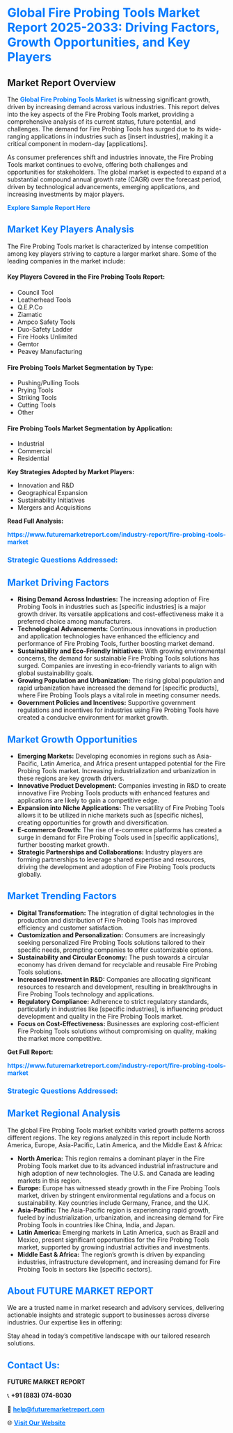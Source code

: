 <h1 style="color: #007BFF;">Global Fire Probing Tools Market Report 2025-2033: Driving Factors, Growth Opportunities, and Key Players</h1>

<section id="overview">
<h2>Market Report Overview</h2>
<p>The <a href="https://www.futuremarketreport.com/industry-report/fire-probing-tools-market" style="color: #007BFF; text-decoration: none;"><strong>Global Fire Probing Tools Market</strong></a> is witnessing significant growth, driven by increasing demand across various industries. This report delves into the key aspects of the Fire Probing Tools market, providing a comprehensive analysis of its current status, future potential, and challenges. The demand for Fire Probing Tools has surged due to its wide-ranging applications in industries such as [insert industries], making it a critical component in modern-day [applications].</p>
<p>As consumer preferences shift and industries innovate, the Fire Probing Tools market continues to evolve, offering both challenges and opportunities for stakeholders. The global market is expected to expand at a substantial compound annual growth rate (CAGR) over the forecast period, driven by technological advancements, emerging applications, and increasing investments by major players.</p>
</section>

<section id="overview">
<p><a href="https://www.futuremarketreport.com/request-sample/reportId=51452" style="color: #007BFF; text-decoration: none;"><strong>Explore Sample Report Here</strong></a></p>
</section>

<section id="key-players">
<h2 style="color: #007BFF;">Market Key Players Analysis</h2>
<p>The Fire Probing Tools market is characterized by intense competition among key players striving to capture a larger market share. Some of the leading companies in the market include:</p>
<h4>Key Players Covered in the Fire Probing Tools Report:</h4>
<ul><li>Council Tool</li><li>Leatherhead Tools</li><li>Q.E.P.Co</li><li>Ziamatic</li><li>Ampco Safety Tools</li><li>Duo-Safety Ladder</li><li>Fire Hooks Unlimited</li><li>Gemtor</li><li>Peavey Manufacturing</li></ul>
<h4>Fire Probing Tools Market Segmentation by Type:</h4>
<ul><li>Pushing/Pulling Tools</li><li>Prying Tools</li><li>Striking Tools</li><li>Cutting Tools</li><li>Other</li></ul>

<h4>Fire Probing Tools Market Segmentation by Application:</h4>
<ul><li>Industrial</li><li>Commercial</li><li>Residential</li></ul>
<p><strong>Key Strategies Adopted by Market Players:</strong></p>
<ul>
<li>Innovation and R&D</li>
<li>Geographical Expansion</li>
<li>Sustainability Initiatives</li>
<li>Mergers and Acquisitions</li>
</ul>
</section>

<section>
<p><strong>Read Full Analysis: </strong></p><a href="https://www.futuremarketreport.com/industry-report/fire-probing-tools-market" style="color: #007BFF; text-decoration: none;"><strong>https://www.futuremarketreport.com/industry-report/fire-probing-tools-market</strong></a>
<h3 style="color: #007BFF;">Strategic Questions Addressed:</h3>
</section>

<section id="driving-factors">
<h2 style="color: #007BFF;">Market Driving Factors</h2>
<ul>
<li><strong>Rising Demand Across Industries:</strong> The increasing adoption of Fire Probing Tools in industries such as [specific industries] is a major growth driver. Its versatile applications and cost-effectiveness make it a preferred choice among manufacturers.</li>
<li><strong>Technological Advancements:</strong> Continuous innovations in production and application technologies have enhanced the efficiency and performance of Fire Probing Tools, further boosting market demand.</li>
<li><strong>Sustainability and Eco-Friendly Initiatives:</strong> With growing environmental concerns, the demand for sustainable Fire Probing Tools solutions has surged. Companies are investing in eco-friendly variants to align with global sustainability goals.</li>
<li><strong>Growing Population and Urbanization:</strong> The rising global population and rapid urbanization have increased the demand for [specific products], where Fire Probing Tools plays a vital role in meeting consumer needs.</li>
<li><strong>Government Policies and Incentives:</strong> Supportive government regulations and incentives for industries using Fire Probing Tools have created a conducive environment for market growth.</li>
</ul>
</section>

<section id="growth-opportunities">
<h2 style="color: #007BFF;">Market Growth Opportunities</h2>
<ul>
<li><strong>Emerging Markets:</strong> Developing economies in regions such as Asia-Pacific, Latin America, and Africa present untapped potential for the Fire Probing Tools market. Increasing industrialization and urbanization in these regions are key growth drivers.</li>
<li><strong>Innovative Product Development:</strong> Companies investing in R&D to create innovative Fire Probing Tools products with enhanced features and applications are likely to gain a competitive edge.</li>
<li><strong>Expansion into Niche Applications:</strong> The versatility of Fire Probing Tools allows it to be utilized in niche markets such as [specific niches], creating opportunities for growth and diversification.</li>
<li><strong>E-commerce Growth:</strong> The rise of e-commerce platforms has created a surge in demand for Fire Probing Tools used in [specific applications], further boosting market growth.</li>
<li><strong>Strategic Partnerships and Collaborations:</strong> Industry players are forming partnerships to leverage shared expertise and resources, driving the development and adoption of Fire Probing Tools products globally.</li>
</ul>
</section>

<section id="trending-factors">
<h2 style="color: #007BFF;">Market Trending Factors</h2>
<ul>
<li><strong>Digital Transformation:</strong> The integration of digital technologies in the production and distribution of Fire Probing Tools has improved efficiency and customer satisfaction.</li>
<li><strong>Customization and Personalization:</strong> Consumers are increasingly seeking personalized Fire Probing Tools solutions tailored to their specific needs, prompting companies to offer customizable options.</li>
<li><strong>Sustainability and Circular Economy:</strong> The push towards a circular economy has driven demand for recyclable and reusable Fire Probing Tools solutions.</li>
<li><strong>Increased Investment in R&D:</strong> Companies are allocating significant resources to research and development, resulting in breakthroughs in Fire Probing Tools technology and applications.</li>
<li><strong>Regulatory Compliance:</strong> Adherence to strict regulatory standards, particularly in industries like [specific industries], is influencing product development and quality in the Fire Probing Tools market.</li>
<li><strong>Focus on Cost-Effectiveness:</strong> Businesses are exploring cost-efficient Fire Probing Tools solutions without compromising on quality, making the market more competitive.</li>
</ul>
</section>

<section>
<p><strong>Get Full Report: </strong></p><a href="https://www.futuremarketreport.com/industry-report/fire-probing-tools-market" style="color: #007BFF; text-decoration: none;"><strong>https://www.futuremarketreport.com/industry-report/fire-probing-tools-market</strong></a>
<h3 style="color: #007BFF;">Strategic Questions Addressed:</h3>
</section>


<section id="regional-analysis">
<h2 style="color: #007BFF;">Market Regional Analysis</h2>
<p>The global Fire Probing Tools market exhibits varied growth patterns across different regions. The key regions analyzed in this report include North America, Europe, Asia-Pacific, Latin America, and the Middle East & Africa:</p>
<ul>
<li><strong>North America:</strong> This region remains a dominant player in the Fire Probing Tools market due to its advanced industrial infrastructure and high adoption of new technologies. The U.S. and Canada are leading markets in this region.</li>
<li><strong>Europe:</strong> Europe has witnessed steady growth in the Fire Probing Tools market, driven by stringent environmental regulations and a focus on sustainability. Key countries include Germany, France, and the U.K.</li>
<li><strong>Asia-Pacific:</strong> The Asia-Pacific region is experiencing rapid growth, fueled by industrialization, urbanization, and increasing demand for Fire Probing Tools in countries like China, India, and Japan.</li>
<li><strong>Latin America:</strong> Emerging markets in Latin America, such as Brazil and Mexico, present significant opportunities for the Fire Probing Tools market, supported by growing industrial activities and investments.</li>
<li><strong>Middle East & Africa:</strong> The region’s growth is driven by expanding industries, infrastructure development, and increasing demand for Fire Probing Tools in sectors like [specific sectors].</li>
</ul>
</section>

<footer>
<h2 style="color: #007BFF;">About FUTURE MARKET REPORT</h2>
<p>We are a trusted name in market research and advisory services, delivering actionable insights and strategic support to businesses across diverse industries. Our expertise lies in offering:</p>

<p>Stay ahead in today’s competitive landscape with our tailored research solutions.</p>

<h2 style="color: #007BFF;">Contact Us:</h2>
<p><strong>FUTURE MARKET REPORT</strong></p>
<p>📞 <strong>+91 (883) 074-8030</strong></p>
<p>📧 <strong><a href="mailto:help@futuremarketreport.com" style="color: #007BFF;">help@futuremarketreport.com</a></strong></p>
<p>🌐 <strong><a href="https://www.futuremarketreport.com/" style="color: #007BFF;">Visit Our Website</a></strong></p>
</footer>